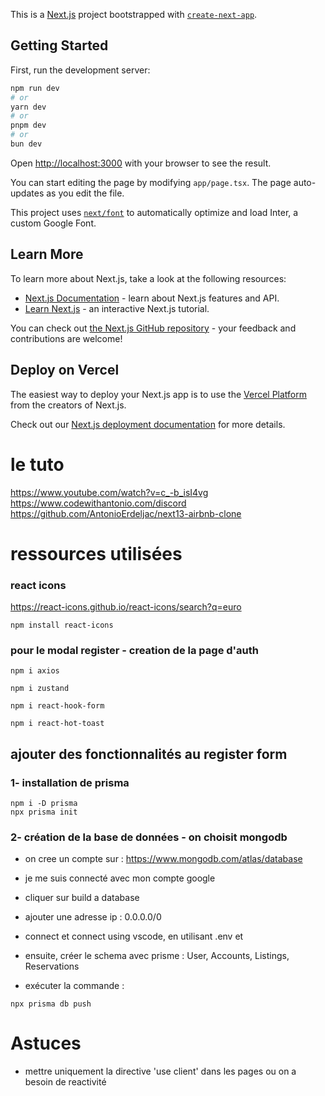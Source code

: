 This is a [Next.js](https://nextjs.org/) project bootstrapped with [`create-next-app`](https://github.com/vercel/next.js/tree/canary/packages/create-next-app).

## Getting Started

First, run the development server:

```bash
npm run dev
# or
yarn dev
# or
pnpm dev
# or
bun dev
```

Open [http://localhost:3000](http://localhost:3000) with your browser to see the result.

You can start editing the page by modifying `app/page.tsx`. The page auto-updates as you edit the file.

This project uses [`next/font`](https://nextjs.org/docs/basic-features/font-optimization) to automatically optimize and load Inter, a custom Google Font.

## Learn More

To learn more about Next.js, take a look at the following resources:

- [Next.js Documentation](https://nextjs.org/docs) - learn about Next.js features and API.
- [Learn Next.js](https://nextjs.org/learn) - an interactive Next.js tutorial.

You can check out [the Next.js GitHub repository](https://github.com/vercel/next.js/) - your feedback and contributions are welcome!

## Deploy on Vercel

The easiest way to deploy your Next.js app is to use the [Vercel Platform](https://vercel.com/new?utm_medium=default-template&filter=next.js&utm_source=create-next-app&utm_campaign=create-next-app-readme) from the creators of Next.js.

Check out our [Next.js deployment documentation](https://nextjs.org/docs/deployment) for more details.

# le tuto
https://www.youtube.com/watch?v=c_-b_isI4vg
https://www.codewithantonio.com/discord
https://github.com/AntonioErdeljac/next13-airbnb-clone



# ressources utilisées

### react icons
https://react-icons.github.io/react-icons/search?q=euro

```
npm install react-icons
```

### pour le modal register - creation de la page d'auth
```
npm i axios
```

```
npm i zustand
```
```
npm i react-hook-form
```

```
npm i react-hot-toast
```

## ajouter des fonctionnalités au register form
### 1- installation de prisma

```
npm i -D prisma
npx prisma init

```
### 2- création de la base de données - on choisit mongodb

- on cree un compte sur : https://www.mongodb.com/atlas/database
- je me suis connecté avec mon compte google
- cliquer sur build a database
- ajouter une adresse ip : 0.0.0.0/0 
- connect et connect using vscode, en utilisant .env et 

- ensuite, créer le schema avec prisme : User, Accounts, Listings, Reservations
- exécuter la commande : 
```
npx prisma db push
```



# Astuces
- mettre uniquement la directive 'use client' dans les pages ou on a besoin de reactivité